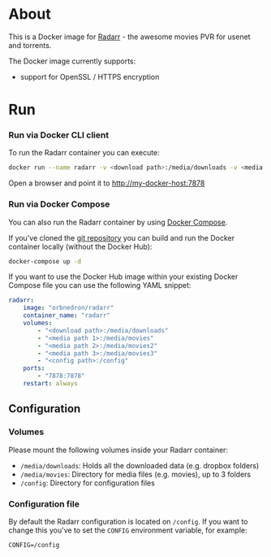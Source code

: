 # About

This is a Docker image for [Radarr](https://radarr.video/) - the awesome movies PVR for usenet and torrents.

The Docker image currently supports:

* support for OpenSSL / HTTPS encryption

# Run

### Run via Docker CLI client

To run the Radarr container you can execute:

```bash
docker run --name radarr -v <download path>:/media/downloads -v <media path>:/media/movies -v <config path>:/config -p 7878:7878 orbnedron/radarr
```

Open a browser and point it to [http://my-docker-host:7878](http://my-docker-host:7878)

### Run via Docker Compose

You can also run the Radarr container by using [Docker Compose](https://www.docker.com/docker-compose).

If you've cloned the [git repository](https://github.com/orbnedron/radarr-docker) you can build and run the Docker container locally (without the Docker Hub):

```bash
docker-compose up -d
```

If you want to use the Docker Hub image within your existing Docker Compose file you can use the following YAML snippet:

```yaml
radarr:
    image: "orbnedron/radarr"
    container_name: "radarr"
    volumes:
        - "<download path>:/media/downloads"
        - "<media path 1>:/media/movies"
        - "<media path 2>:/media/movies2"
        - "<media path 3>:/media/movies3"
        - "<config path>:/config"
    ports:
        - "7878:7878"
    restart: always
```

## Configuration

### Volumes

Please mount the following volumes inside your Radarr container:

* `/media/downloads`: Holds all the downloaded data (e.g. dropbox folders)
* `/media/movies`: Directory for media files (e.g. movies), up to 3 folders
* `/config`: Directory for configuration files

### Configuration file

By default the Radarr configuration is located on `/config`.
If you want to change this you've to set the `CONFIG` environment variable, for example:

```
CONFIG=/config
```
